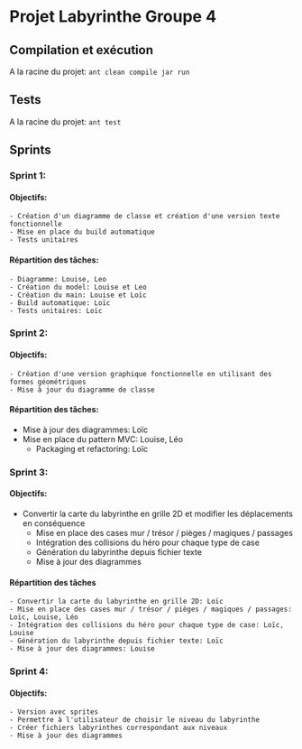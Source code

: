 # Projet Labyrinthe Groupe 4

## Compilation et exécution

A la racine du projet:
`ant clean compile jar run`

## Tests

A la racine du projet:
`ant test`

## Sprints

### Sprint 1:

#### Objectifs:
	- Création d'un diagramme de classe et création d'une version texte fonctionnelle
	- Mise en place du build automatique
	- Tests unitaires

#### Répartition des tâches:
	- Diagramme: Louise, Leo
	- Création du model: Louise et Leo
	- Création du main: Louise et Loïc
	- Build automatique: Loïc
	- Tests unitaires: Loïc

### Sprint 2:

#### Objectifs:
	- Création d'une version graphique fonctionnelle en utilisant des formes géométriques
	- Mise à jour du diagramme de classe

#### Répartition des tâches:
  - Mise à jour des diagrammes: Loïc
  - Mise en place du pattern MVC: Louise, Léo
	- Packaging et refactoring: Loïc

### Sprint 3:

#### Objectifs:
  - Convertir la carte du labyrinthe en grille 2D et modifier les déplacements en conséquence
	- Mise en place des cases mur / trésor / pièges / magiques / passages
	- Intégration des collisions du héro pour chaque type de case
	- Génération du labyrinthe depuis fichier texte
	- Mise à jour des diagrammes

#### Répartition des tâches
	- Convertir la carte du labyrinthe en grille 2D: Loïc
	- Mise en place des cases mur / trésor / pièges / magiques / passages: Loïc, Louise, Léo
	- Intégration des collisions du héro pour chaque type de case: Loïc, Louise
	- Génération du labyrinthe depuis fichier texte: Loïc
	- Mise à jour des diagrammes: Louise

### Sprint 4:

#### Objectifs:
	- Version avec sprites
	- Permettre à l'utilisateur de choisir le niveau du labyrinthe
	- Créer fichiers labyrinthes correspondant aux niveaux
	- Mise à jour des diagrammes
